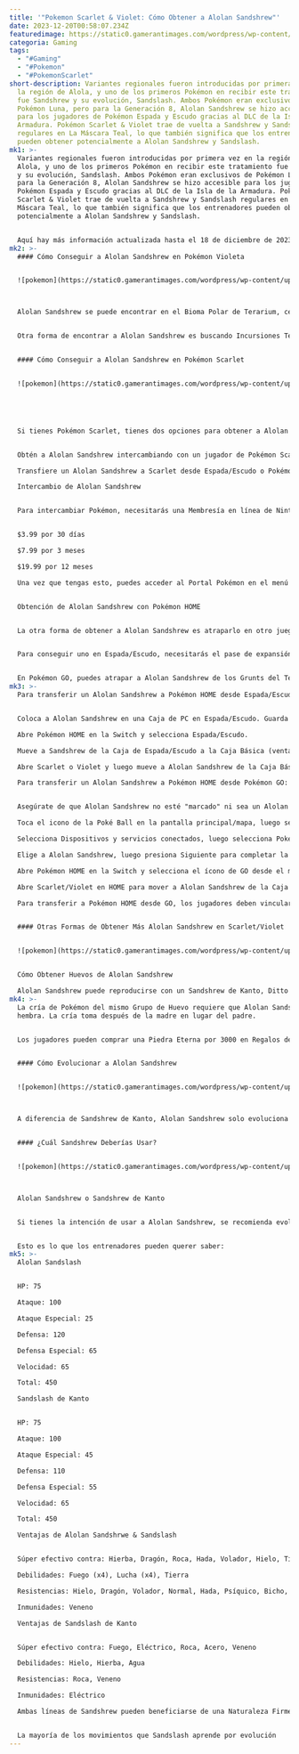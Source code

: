 ```yaml
---
title: '"Pokemon Scarlet & Violet: Cómo Obtener a Alolan Sandshrew"'
date: 2023-12-20T00:58:07.234Z
featuredimage: https://static0.gamerantimages.com/wordpress/wp-content/uploads/wm/2023/10/pokemon-scarlet-violet-alolan-sandshrew-feature.jpg?q=50&fit=contain&w=1140&h=&dpr=1.5
categoria: Gaming
tags:
  - "#Gaming"
  - "#Pokemon"
  - "#PokemonScarlet"
short-description: Variantes regionales fueron introducidas por primera vez en
  la región de Alola, y uno de los primeros Pokémon en recibir este tratamiento
  fue Sandshrew y su evolución, Sandslash. Ambos Pokémon eran exclusivos de
  Pokémon Luna, pero para la Generación 8, Alolan Sandshrew se hizo accesible
  para los jugadores de Pokémon Espada y Escudo gracias al DLC de la Isla de la
  Armadura. Pokémon Scarlet & Violet trae de vuelta a Sandshrew y Sandslash
  regulares en La Máscara Teal, lo que también significa que los entrenadores
  pueden obtener potencialmente a Alolan Sandshrew y Sandslash.
mk1: >-
  Variantes regionales fueron introducidas por primera vez en la región de
  Alola, y uno de los primeros Pokémon en recibir este tratamiento fue Sandshrew
  y su evolución, Sandslash. Ambos Pokémon eran exclusivos de Pokémon Luna, pero
  para la Generación 8, Alolan Sandshrew se hizo accesible para los jugadores de
  Pokémon Espada y Escudo gracias al DLC de la Isla de la Armadura. Pokémon
  Scarlet & Violet trae de vuelta a Sandshrew y Sandslash regulares en La
  Máscara Teal, lo que también significa que los entrenadores pueden obtener
  potencialmente a Alolan Sandshrew y Sandslash.


  Aquí hay más información actualizada hasta el 18 de diciembre de 2023 por Renri Seong: con ambas partes del Pase de Expansión de Pokémon Scarlet/Violet disponibles, ahora puedes explorar Terarium y Blueberry Academy, dos áreas exclusivas de Indigo Disk. Al igual que con el DLC Teal Mask, Indigo Disk trae de vuelta a Pokémon de generaciones anteriores, incluidas las variantes regionales como Alolan Sandshrew. Si bien Alolan Sandshrew y Alolan Sandslash debutaron siendo exclusivos de Pokémon Luna/Ultra Luna, parece que esta tendencia se ha mantenido en la Generación 9. Alolan Sandshrew se puede encontrar en estado salvaje en Pokémon Violeta, pero los entrenadores de Pokémon Scarlet encontrarán a Alolan Vulpix en su lugar. Si quieres completar tu Pokédex, tendrás que capturar y evolucionar a ambos. La siguiente guía ha sido actualizada para incluir información sobre cómo conseguir a Alolan Sandshrew en Indigo Disk.
mk2: >-
  #### Cómo Conseguir a Alolan Sandshrew en Pokémon Violeta


  ![pokemon](https://static0.gamerantimages.com/wordpress/wp-content/uploads/2023/12/gbrxtwtbsaawzg4.jpg?q=50&fit=crop&w=1500&dpr=1.5 "pokemon")



  Alolan Sandshrew se puede encontrar en el Bioma Polar de Terarium, cerca de la pared que separa los Biomas Polar y Costero. Puedes llegar a esta área yendo hacia el norte desde la Plaza Central. En el mapa de la imagen de arriba, el área que querrás explorar son las "montañas de color azul pálido" que se alinean junto a la pared que lo separa del Bioma Costero. En la imagen de arriba, esto está al norte del Escondite Tera de la Sombra.


  Otra forma de encontrar a Alolan Sandshrew es buscando Incursiones Tera de 3 estrellas en Terarium. Los Pokémon en las Incursiones Tera siempre tienen una tasa de captura del 100% una vez que los derrotas. En las Incursiones de 3 estrellas, Alolan Sandshrew estará en el nivel 35.


  #### Cómo Conseguir a Alolan Sandshrew en Pokémon Scarlet


  ![pokemon](https://static0.gamerantimages.com/wordpress/wp-content/uploads/2022/02/pokemon-home-list-of-pokemon.jpg?q=50&fit=crop&w=1500&dpr=1.5 "pokemon")





  Si tienes Pokémon Scarlet, tienes dos opciones para obtener a Alolan Sandshrew y su evolución:


  Obtén a Alolan Sandshrew intercambiando con un jugador de Pokémon Scarlet.

  Transfiere un Alolan Sandshrew a Scarlet desde Espada/Escudo o Pokémon GO mediante Pokémon HOME.

  Intercambio de Alolan Sandshrew


  Para intercambiar Pokémon, necesitarás una Membresía en línea de Nintendo. Los precios de la membresía son:


  $3.99 por 30 días

  $7.99 por 3 meses

  $19.99 por 12 meses

  Una vez que tengas esto, puedes acceder al Portal Pokémon en el menú de pausa (botón X) y tocar el botón L para acceder a las funciones inalámbricas. Desde allí, selecciona Intercambio enlace, luego Establecer código de enlace. Si estás intercambiando con un amigo, ambas partes deberán ingresar el mismo código para vincularse para un intercambio.


  Obtención de Alolan Sandshrew con Pokémon HOME


  La otra forma de obtener a Alolan Sandshrew es atraparlo en otro juego y luego usar Pokémon HOME para transferirlo a Pokémon Scarlet/Violet. Los jugadores pueden obtener un Alolan Sandshrew en Espada/Escudo o Pokémon GO.


  Para conseguir uno en Espada/Escudo, necesitarás el pase de expansión. Una vez que puedas ir a la Isla de la Armadura, tendrás que buscar Digletts de Alola enterrados en el suelo. Después de encontrar 30 Digletts de Alola, habla con la NPC excursionista en el puente que lleva al dojo. Ella te dará un Pokémon de Alola por cada conjunto de Digletts que encuentres. Al llegar a 30, te dará un Alolan Sandshrew.


  En Pokémon GO, puedes atrapar a Alolan Sandshrew de los Grunts del Team GO Rocket o durante ciertos eventos. Como tipo de hielo, Alolan Sandshrew es más común durante el clima nevado y en invierno/fiestas, pero su tasa de aparición también puede estar influenciada por tu país de origen. Los Grunts del Team GO Rocket a veces tienen un Alolan Sandshrew para atrapar, pero sus Pokémon cambian durante cada evento de apoderamiento del Team GO Rocket.
mk3: >-
  Para transferir un Alolan Sandshrew a Pokémon HOME desde Espada/Escudo:


  Coloca a Alolan Sandshrew en una Caja de PC en Espada/Escudo. Guarda y luego cierra el juego.

  Abre Pokémon HOME en la Switch y selecciona Espada/Escudo.

  Mueve a Sandshrew de la Caja de Espada/Escudo a la Caja Básica (ventana izquierda). Guarda y sal.

  Abre Scarlet o Violet y luego mueve a Alolan Sandshrew de la Caja Básica a una de las Cajas de Scarlet/Violet. Guarda y sal.

  Para transferir un Alolan Sandshrew a Pokémon HOME desde Pokémon GO:


  Asegúrate de que Alolan Sandshrew no esté "marcado" ni sea un Alolan Sandshrew Sombra. Si es un Pokémon Sombra, los jugadores deberán purificarlo primero.

  Toca el icono de la Poké Ball en la pantalla principal/mapa, luego selecciona el ícono de ajustes en la esquina superior derecha de la pantalla.

  Selecciona Dispositivos y servicios conectados, luego selecciona Pokémon HOME.

  Elige a Alolan Sandshrew, luego presiona Siguiente para completar la transferencia.

  Abre Pokémon HOME en la Switch y selecciona el ícono de GO desde el menú para mover automáticamente a Alolan Sandshrew a una Caja Básica de HOME.

  Abre Scarlet/Violet en HOME para mover a Alolan Sandshrew de la Caja Básica a una Caja de PC de Scarlet/Violet. Guarda y sal.

  Para transferir a Pokémon HOME desde GO, los jugadores deben vincular su cuenta de HOME. Esto solo requiere iniciar sesión desde Pokémon GO en la configuración/Dispositivos conectados.


  #### Otras Formas de Obtener Más Alolan Sandshrew en Scarlet/Violet


  ![pokemon](https://static0.gamerantimages.com/wordpress/wp-content/uploads/wm/2023/10/pokemon-scarlet-and-violet-koraidon-and-pokemon-egg.jpg?q=50&fit=crop&w=1500&dpr=1.5 "pokemon")


  Cómo Obtener Huevos de Alolan Sandshrew

  Alolan Sandshrew puede reproducirse con un Sandshrew de Kanto, Ditto o un Pokémon que comparta el mismo Grupo de Huevo. Sin embargo, los Huevos de Sandshrew en Paldea/Kitakami se incubarán en un Sandshrew de Kanto/Tipo Tierra. Si los jugadores quieren incubar Alolan Sandshrew, deberán hacerlo con una Piedra Eterna.
mk4: >-
  La cría de Pokémon del mismo Grupo de Huevo requiere que Alolan Sandshrew sea
  hembra. La cría toma después de la madre en lugar del padre.


  Los jugadores pueden comprar una Piedra Eterna por 3000 en Regalos de Delibird. A diferencia de las piedras evolutivas, las Piedras Eternas están disponibles desde el inicio del juego y no necesitan ser desbloqueadas. Otra forma de obtener Piedras Eternas es recogiéndolas del suelo en Paldea.


  #### Cómo Evolucionar a Alolan Sandshrew


  ![pokemon](https://static0.gamerantimages.com/wordpress/wp-content/uploads/2021/10/Alolan-Sandslash_The-Best-Steel-Types-In-Sword-and-Shield.jpg?q=50&fit=crop&w=1500&dpr=1.5 "pokemon")



  A diferencia de Sandshrew de Kanto, Alolan Sandshrew solo evoluciona cuando se expone a una Piedra Hielo. Hay una Piedra Hielo garantizada en la Provincia Oeste (Área Tres) en el Paso Dalizapa. Puede ser más fácil llegar si tienes la habilidad de escalar de Koraidon/Miraidon. Desde donde se encuentra la Piedra Hielo, podrás ver el Centro Pokémon cercano, así que úsalo como guía. De lo contrario, las Piedras de Hielo aparecen ocasionalmente en la casa de subastas del Puerto Marinada, o puedes probar tu suerte con la RNG y dar un paseo por las montañas nevadas. A veces, se puede recoger una Piedra Hielo del suelo en "estado salvaje".


  #### ¿Cuál Sandshrew Deberías Usar?


  ![pokemon](https://static0.gamerantimages.com/wordpress/wp-content/uploads/wm/2023/10/f8xjcmbbeaackrl.jpg?q=50&fit=crop&w=1500&dpr=1.5 "pokemon")



  Alolan Sandshrew o Sandshrew de Kanto


  Si tienes la intención de usar a Alolan Sandshrew, se recomienda evolucionarlo a Alolan Sandslash. Sin embargo, es posible que te estés preguntando si debes usar a Alolan Sandslash o al Sandslash de Kanto. Como la mayoría de los entrenadores saben, Sandslash de Kanto es un Pokémon de tipo Tierra. A pesar de la diferencia de tipo, ambas líneas de Sandshrew tienen el mismo total de estadísticas base.


  Esto es lo que los entrenadores pueden querer saber:
mk5: >-
  Alolan Sandslash


  HP: 75

  Ataque: 100

  Ataque Especial: 25

  Defensa: 120

  Defensa Especial: 65

  Velocidad: 65

  Total: 450

  Sandslash de Kanto


  HP: 75

  Ataque: 100

  Ataque Especial: 45

  Defensa: 110

  Defensa Especial: 55

  Velocidad: 65

  Total: 450

  Ventajas de Alolan Sandshrwe & Sandslash


  Súper efectivo contra: Hierba, Dragón, Roca, Hada, Volador, Hielo, Tierra

  Debilidades: Fuego (x4), Lucha (x4), Tierra

  Resistencias: Hielo, Dragón, Volador, Normal, Hada, Psíquico, Bicho, Hierba

  Inmunidades: Veneno

  Ventajas de Sandslash de Kanto


  Súper efectivo contra: Fuego, Eléctrico, Roca, Acero, Veneno

  Debilidades: Hielo, Hierba, Agua

  Resistencias: Roca, Veneno

  Inmunidades: Eléctrico

  Ambas líneas de Sandshrew pueden beneficiarse de una Naturaleza Firme (+Ataque, -Ataque Especial) o incluso de una Naturaleza Cauta (+Defensa, -Ataque Especial). Su Ataque Especial es demasiado bajo para una Naturaleza Modesta (+Ataque Especial, - Ataque), y querrán evitar Naturalezas que aumenten la Defensa a expensas de reducir su Ataque.


  La mayoría de los movimientos que Sandslash aprende por evolución
---
```

